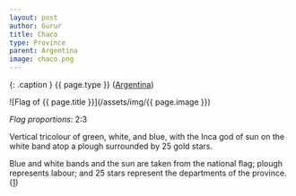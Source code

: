 ```yaml
---
layout: post
author: Gurur
title: Chaco
type: Province
parent: Argentina
image: chaco.png
---
```

{: .caption }
{{ page.type }} ([Argentina](/2019/03/11/argentina.html))

![Flag of {{ page.title }}](/assets/img/{{ page.image }})

*Flag proportions*: 2:3

Vertical tricolour of green, white, and blue, with the Inca god of sun on the white band atop a plough surrounded by 25 gold stars.

Blue and white bands and the sun are taken from the national flag; plough represents labour; and 25 stars represent the departments of the province. (<span class="source-link">[1](https://www.crwflags.com/fotw/flags/ar-h.html#descr)</span>)
